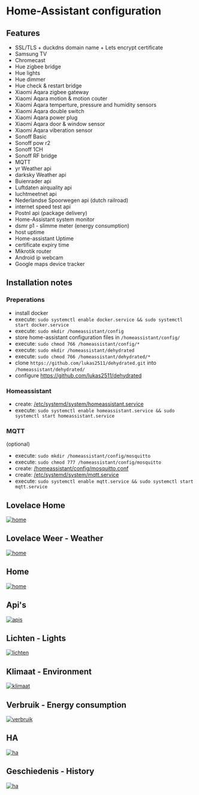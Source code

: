 # Home-Assistant configuration  

  
## Features  
  
* SSL/TLS + duckdns domain name + Lets encrypt certificate
* Samsung TV
* Chromecast
* Hue zigbee bridge
* Hue lights
* Hue dimmer
* Hue check & restart bridge
* Xiaomi Aqara zigbee gateway
* Xiaomi Aqara motion & motion couter
* Xiaomi Aqara temperture, pressure and humidity sensors
* Xiaomi Aqara double switch 
* Xiaomi Aqara power plug
* Xiaomi Aqara door & window sensor
* Xiaomi Aqara viberation sensor
* Sonoff Basic
* Sonoff pow r2
* Sonoff 1CH
* Sonoff RF bridge
* MQTT
* yr Weather api
* darksky Weather api
* Buienrader api
* Luftdaten airquality api
* luchtmeetnet api
* Nederlandse Spoorwegen api (dutch railroad)
* internet speed test api
* Postnl api (package delivery)
* Home-Assistant system monitor
* dsmr p1 - slimme meter (energy consumption)
* host uptime
* Home-assistant Uptime
* certificate expiry time
* Mikrotik router 
* Android ip webcam
* Google maps device tracker

## Installation notes

### Preperations

* install docker
* execute: `sudo systemctl enable docker.service && sudo systemctl start docker.service`
* execute: `sudo mkdir /homeassistant/config`
* store home-assistant configuration files in `/homeassistant/config/`
* execute: `sudo chmod 766 /homeassistant/config/*`
* execute: `sudo mkdir /homeassistant/dehydrated`
* execute: `sudo chmod 766 /homeassistant/dehydrated/*`
* clone `https://github.com/lukas2511/dehydrated.git` into `/homeassistant/dehydrated/`
* configure https://github.com/lukas2511/dehydrated

### Homeassistant

* create: [/etc/systemd/system/homeassistant.service](https://raw.githubusercontent.com/tedsluis/Home-AssistantConfig/master/systemd/homeassistant.service)
* execute: `sudo systemctl enable homeassistant.service && sudo systemctl start homeassistant.service`

### MQTT

(optional)
* execute: `sudo mkdir /homeassistant/config/mosquitto` 
* execute: `sudo chmod 777 /homeassistant/config/mosquitto` 
* create: [/homeassistant/config/mosquitto.conf](https://raw.githubusercontent.com/tedsluis/Home-AssistantConfig/master/mosquitto.conf)
* create: [/etc/systemd/system/mqtt.service](https://raw.githubusercontent.com/tedsluis/Home-AssistantConfig/master/systemd/mqtt.service)
* execute: `sudo systemctl enable mqtt.service && sudo systemctl start mqtt.service`
  
  
## Lovelace Home
[![home](https://raw.githubusercontent.com/tedsluis/Home-AssistantConfig/master/images/lovelace-home.png)](https://raw.githubusercontent.com/tedsluis/Home-AssistantConfig/master/images/lovelace-home.png)  

## Lovelace Weer - Weather
[![home](https://raw.githubusercontent.com/tedsluis/Home-AssistantConfig/master/images/lovelace-weer.png)](https://raw.githubusercontent.com/tedsluis/Home-AssistantConfig/master/images/lovelace-weer.png)  

## Home  
[![home](https://raw.githubusercontent.com/tedsluis/Home-AssistantConfig/master/images/home.gif)](https://raw.githubusercontent.com/tedsluis/Home-AssistantConfig/master/images/home.gif)  
  
## Api's  
[![apis](https://raw.githubusercontent.com/tedsluis/Home-AssistantConfig/master/images/apis.gif)](https://raw.githubusercontent.com/tedsluis/Home-AssistantConfig/master/images/apis.gif)  
  
## Lichten - Lights    
[![lichten](https://raw.githubusercontent.com/tedsluis/Home-AssistantConfig/master/images/lichten.gif)](https://raw.githubusercontent.com/tedsluis/Home-AssistantConfig/master/images/lichten.gif)  
  
## Klimaat - Environment  
[![klimaat](https://raw.githubusercontent.com/tedsluis/Home-AssistantConfig/master/images/klimaat.gif)](https://raw.githubusercontent.com/tedsluis/Home-AssistantConfig/master/images/klimaat.gif)  
  
## Verbruik - Energy consumption   
[![verbruik](https://raw.githubusercontent.com/tedsluis/Home-AssistantConfig/master/images/verbruik.gif)](https://raw.githubusercontent.com/tedsluis/Home-AssistantConfig/master/images/verbruik.gif)  
  
## HA
[![ha](https://raw.githubusercontent.com/tedsluis/Home-AssistantConfig/master/images/ha.gif)](https://raw.githubusercontent.com/tedsluis/Home-AssistantConfig/master/images/ha.gif)  
  
## Geschiedenis - History
[![ha](https://raw.githubusercontent.com/tedsluis/Home-AssistantConfig/master/images/history.gif)](https://raw.githubusercontent.com/tedsluis/Home-AssistantConfig/master/images/history.gif)  
 
